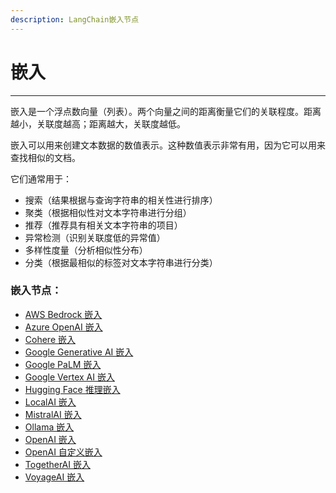 ```yaml
---
description: LangChain嵌入节点
---
```


# 嵌入

***

嵌入是一个浮点数向量（列表）。两个向量之间的距离衡量它们的关联程度。距离越小，关联度越高；距离越大，关联度越低。

嵌入可以用来创建文本数据的数值表示。这种数值表示非常有用，因为它可以用来查找相似的文档。

它们通常用于：

* 搜索（结果根据与查询字符串的相关性进行排序）
* 聚类（根据相似性对文本字符串进行分组）
* 推荐（推荐具有相关文本字符串的项目）
* 异常检测（识别关联度低的异常值）
* 多样性度量（分析相似性分布）
* 分类（根据最相似的标签对文本字符串进行分类）

### 嵌入节点：

* [AWS Bedrock 嵌入](aws-bedrock-embeddings_zh.md)
* [Azure OpenAI 嵌入](azure-openai-embeddings_zh.md)
* [Cohere 嵌入](cohere-embeddings_zh.md)
* [Google Generative AI 嵌入](googlegenerativeai-embeddings_zh.md)
* [Google PaLM 嵌入](broken-reference)
* [Google Vertex AI 嵌入](googlevertexai-embeddings_zh.md)
* [Hugging Face 推理嵌入](huggingface-inference-embeddings_zh.md)
* [LocalAI 嵌入](localai-embeddings_zh.md)
* [MistralAI 嵌入](mistralai-embeddings_zh.md)
* [Ollama 嵌入](ollama-embeddings_zh.md)
* [OpenAI 嵌入](openai-embeddings_zh.md)
* [OpenAI 自定义嵌入](openai-embeddings-custom_zh.md)
* [TogetherAI 嵌入](togetherai-embedding_zh.md)
* [VoyageAI 嵌入](voyageai-embeddings_zh.md)
